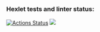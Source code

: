 ### Hexlet tests and linter status:
[![Actions Status](https://github.com/Tanesanni/frontend-project-44/actions/workflows/hexlet-check.yml/badge.svg)](https://github.com/Tanesanni/frontend-project-44/actions)
<a href="https://codeclimate.com/github/Tanesanni/frontend-project-44/maintainability"><img src="https://api.codeclimate.com/v1/badges/82bd829aaf8d39e1aa24/maintainability" /></a>